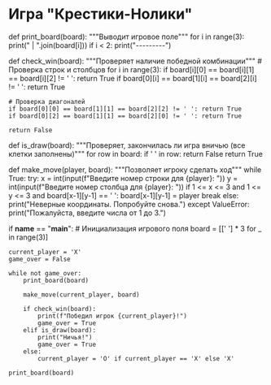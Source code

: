# Игра "Крестики-Нолики"

def print_board(board):
    """Выводит игровое поле"""
    for i in range(3):
        print(" | ".join(board[i]))
        if i < 2:
            print("---------")

def check_win(board):
    """Проверяет наличие победной комбинации"""
    # Проверка строк и столбцов
    for i in range(3):
        if board[i][0] == board[i][1] == board[i][2] != ' ': return True
        if board[0][i] == board[1][i] == board[2][i] != ' ': return True

    # Проверка диагоналей
    if board[0][0] == board[1][1] == board[2][2] != ' ': return True
    if board[0][2] == board[1][1] == board[2][0] != ' ': return True

    return False

def is_draw(board):
    """Проверяет, закончилась ли игра вничью (все клетки заполнены)"""
    for row in board:
        if ' ' in row:
            return False
    return True

def make_move(player, board):
    """Позволяет игроку сделать ход"""
    while True:
        try:
            x = int(input(f"Введите номер строки для {player}: "))
            y = int(input(f"Введите номер столбца для {player}: "))
            if 1 <= x <= 3 and 1 <= y <= 3 and board[x-1][y-1] == ' ':
                board[x-1][y-1] = player
                break
            else:
                print("Неверные координаты. Попробуйте снова.")
        except ValueError:
            print("Пожалуйста, введите числа от 1 до 3.")

if __name__ == "__main__":
    # Инициализация игрового поля
    board = [[' '] * 3 for _ in range(3)]
    
    current_player = 'X'
    game_over = False

    while not game_over:
        print_board(board)
        
        make_move(current_player, board)
        
        if check_win(board):
            print(f"Победил игрок {current_player}!")
            game_over = True
        elif is_draw(board):
            print("Ничья!")
            game_over = True
        else:
            current_player = 'O' if current_player == 'X' else 'X'

    print_board(board)
 
